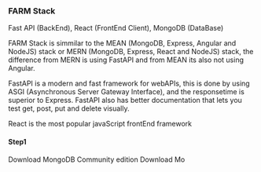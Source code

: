 ### FARM Stack
Fast API (BackEnd), React (FrontEnd Client), MongoDB (DataBase)

FARM Stack is simmilar to the MEAN (MongoDB, Express, Angular and NodeJS) stack or MERN (MongoDB, Express, React and NodeJS) stack,
the difference from MERN is using FastAPI and from MEAN its also not using Angular.

FastAPI is a modern and fast framework for webAPIs, this is done by using ASGI (Asynchronous Server Gateway Interface),
and the responsetime is superior to Express. FastAPI also has better documentation that lets you test get, post, put and delete visually.

React is the most popular javaScript frontEnd framework

#### Step1
Download MongoDB Community edition
Download Mo